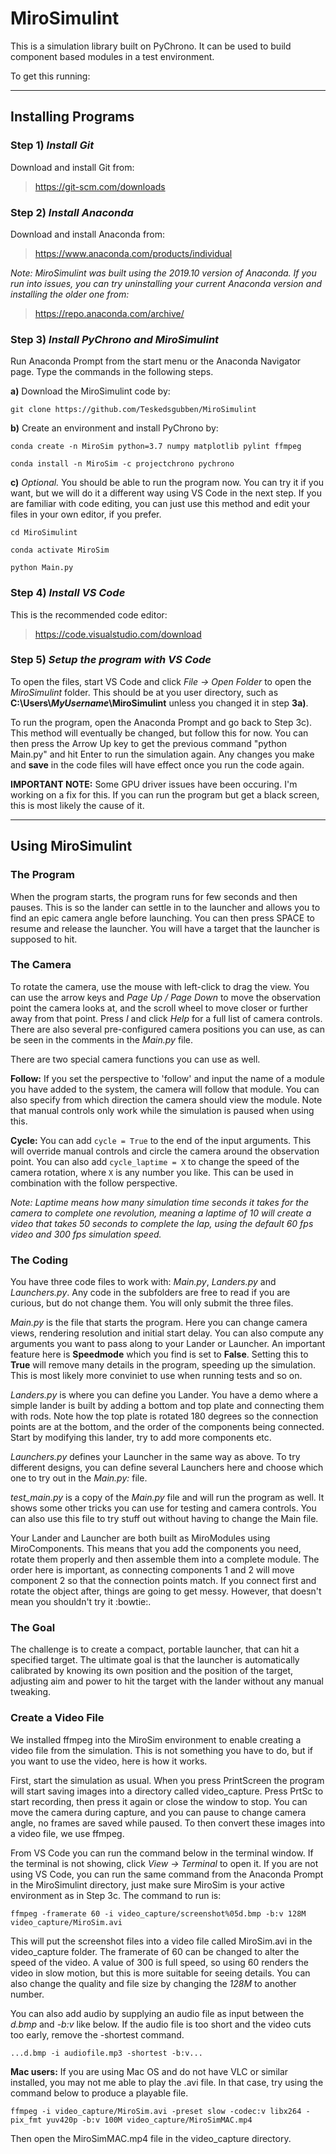 # MiroSimulint

This is a simulation library built on PyChrono. It can be used to build component based modules in a test environment.

To get this running:
___

## Installing Programs

### Step 1) *Install Git*

Download and install Git from:

> <https://git-scm.com/downloads>

### Step 2) *Install Anaconda*

Download and install Anaconda from:

> <https://www.anaconda.com/products/individual>

_Note: MiroSimulint was built using the 2019.10 version of Anaconda. If you run into issues, you can try uninstalling your current Anaconda version and installing the older one from:_

> <https://repo.anaconda.com/archive/>

### Step 3) *Install PyChrono and MiroSimulint*

Run Anaconda Prompt from the start menu or the Anaconda Navigator page. Type the commands in the following steps.

__a)__ Download the MiroSimulint code by:

    git clone https://github.com/Teskedsgubben/MiroSimulint

__b)__ Create an environment and install PyChrono by:

    conda create -n MiroSim python=3.7 numpy matplotlib pylint ffmpeg

    conda install -n MiroSim -c projectchrono pychrono

__c)__ _Optional._ You should be able to run the program now. You can try it if you want, but we will do it a different way using VS Code in the next step. If you are familiar with code editing, you can just use this method and edit your files in your own editor, if you prefer.

    cd MiroSimulint

    conda activate MiroSim

    python Main.py

### Step 4) *Install VS Code*

This is the recommended code editor:

> <https://code.visualstudio.com/download>

### Step 5) *Setup the program with VS Code*

To open the files, start VS Code and click _File -> Open Folder_ to open the *MiroSimulint* folder. This should be at you user directory, such as __C:\\Users\\*MyUsername*\\MiroSimulint__ unless you changed it in step __3a)__.

To run the program, open the Anaconda Prompt and go back to Step 3c). This method will eventually be changed, but follow this for now. You can then press the Arrow Up key to get the previous command "python Main.py" and hit Enter to run the simulation again. Any changes you make and __save__ in the code files will have effect once you run the code again.

__IMPORTANT NOTE:__ Some GPU driver issues have been occuring. I'm working on a fix for this. If you can run the program but get a black screen, this is most likely the cause of it.

<!-- When VS Code is open, click _View -> Command Palette..._ and type _"Python: Select Interpreter"_ and click it. You can then select the _('MiroSim': conda)_ option. Clicking this will create a file telling VS code to use the MiroSim environment for this project, and is only needed once.

Then, open the _Main.py_ file in the explorer menu on your left. When the file is open, click the green "Play Button" on the top right to run the code. If it starts, you're all set to begin coding. Otherwise, contact a supervisor with any error(s) you get. -->

___

## Using MiroSimulint

### The Program

When the program starts, the program runs for few seconds and then pauses. This is so the lander can settle in to the launcher and allows you to find an epic camera angle before launching. You can then press SPACE to resume and release the launcher. You will have a target that the launcher is supposed to hit.

### The Camera

To rotate the camera, use the mouse with left-click to drag the view. You can use the arrow keys and _Page Up / Page Down_ to move the observation point the camera looks at, and the scroll wheel to move closer or further away from that point. Press _I_ and click _Help_ for a full list of camera controls. There are also several pre-configured camera positions you can use, as can be seen in the comments in the _Main.py_ file.

There are two special camera functions you can use as well.

__Follow:__ If you set the perspective to 'follow' and input the name of a module you have added to the system, the camera will follow that module. You can also specify from which direction the camera should view the module. Note that manual controls only work while the simulation is paused when using this.

__Cycle:__ You can add `cycle = True` to the end of the input arguments. This will override manual controls and circle the camera around the observation point. You can also add `cycle_laptime = X` to change the speed of the camera rotation, where `X` is any number you like. This can be used in combination with the follow perspective.

_Note: Laptime means how many simulation time seconds it takes for the camera to complete one revolution, meaning a laptime of 10 will create a video that takes 50 seconds to complete the lap, using the default 60 fps video and 300 fps simulation speed._

### The Coding

You have three code files to work with: _Main.py_, _Landers.py_ and _Launchers.py_. Any code in the subfolders are free to read if you are curious, but do not change them. You will only submit the three files.

_Main.py_ is the file that starts the program. Here you can change camera views, rendering resolution and initial start delay. You can also compute any arguments you want to pass along to your Lander or Launcher. An important feature here is __Speedmode__ which you find is set to __False__. Setting this to __True__ will remove many details in the program, speeding up the simulation. This is most likely more conviniet to use when running tests and so on.

_Landers.py_ is where you can define you Lander. You have a demo where a simple lander is built by adding a bottom and top plate and connecting them with rods. Note how the top plate is rotated 180 degrees so the connection points are at the bottom, and the order of the components being connected. Start by modifying this lander, try to add more components etc.

_Launchers.py_ defines your Launcher in the same way as above. To try different designs, you can define several Launchers here and choose which one to try out in the _Main.py:_ file.

_test\_main.py_ is a copy of the _Main.py_ file and will run the program as well. It shows some other tricks you can use for testing and camera controls. You can also use this file to try stuff out without having to change the Main file.

Your Lander and Launcher are both built as MiroModules using MiroComponents. This means that you add the components you need, rotate them properly and then assemble them into a complete module. The order here is important, as connecting components 1 and 2 will move component 2 so that the connection points match. If you connect first and rotate the object after, things are going to get messy. However, that doesn't mean you shouldn't try it :bowtie:.

### The Goal

The challenge is to create a compact, portable launcher, that can hit a specified target. The ultimate goal is that the launcher is automatically calibrated by knowing its own position and the position of the target, adjusting aim and power to hit the target with the lander without any manual tweaking.

### Create a Video File

We installed ffmpeg into the MiroSim environment to enable creating a video file from the simulation. This is not something you have to do, but if you want to use the video, here is how it works.

First, start the simulation as usual. When you press PrintScreen the program will start saving images into a directory called video_capture. Press PrtSc to start recording, then press it again or close the window to stop. You can move the camera during capture, and you can pause to change camera angle, no frames are saved while paused. To then convert these images into a video file, we use ffmpeg.

From VS Code you can run the command below in the terminal window. If the terminal is not showing, click _View -> Terminal_ to open it. If you are not using VS Code, you can run the same command from the Anaconda Prompt in the MiroSimulint directory, just make sure MiroSim is your active environment as in Step 3c. The command to run is:

    ffmpeg -framerate 60 -i video_capture/screenshot%05d.bmp -b:v 128M video_capture/MiroSim.avi

This will put the screenshot files into a video file called MiroSim.avi in the video\_capture folder. The framerate of 60 can be changed to alter the speed of the video. A value of 300 is full speed, so using 60 renders the video in slow motion, but this is more suitable for seeing details. You can also change the quality and file size by changing the _128M_ to another number.

You can also add audio by supplying an audio file as input between the _d.bmp_ and _-b:v_ like below. If the audio file is too short and the video cuts too early, remove the -shortest command.

    ...d.bmp -i audiofile.mp3 -shortest -b:v...

__Mac users:__ If you are using Mac OS and do not have VLC or similar installed, you may not me able to play the .avi file. In that case, try using the command below to produce a playable file.

    ffmpeg -i video_capture/MiroSim.avi -preset slow -codec:v libx264 -pix_fmt yuv420p -b:v 100M video_capture/MiroSimMAC.mp4

Then open the MiroSimMAC.mp4 file in the video_capture directory.
